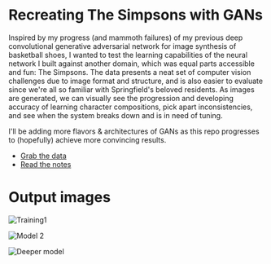 # Recreating The Simpsons with GANs
Inspired by my progress (and mammoth failures) of my previous deep convolutional generative adversarial network for image synthesis of basketball shoes, I wanted to test the learning capabilities of the neural network I built against another domain, which was equal parts accessible and fun: The Simpsons. The data presents a neat set of computer vision challenges due to image format and structure, and is also easier to evaluate since we're all so familiar with Springfield's beloved residents. As images are generated, we can visually see the progression and developing accuracy of learning character compositions, pick apart inconsistencies, and see when the system breaks down and is in need of tuning.

I'll be adding more flavors & architectures of GANs as this repo progresses to (hopefully) achieve more convincing results. 

- [Grab the data](https://www.kaggle.com/kostastokis/simpsons-faces)
- [Read the notes](https://medium.com/@jasonsalas_89883/recreating-the-simpsons-with-a-dcgan-2122f788faea)

# Output images
![Training1](https://miro.medium.com/max/255/1*ySz676whrxiM58YfxrWSyg.gif "Initial training run")

![Model 2](https://miro.medium.com/max/700/1*0_rkcID4tOk3hVCRqjeUOQ.gif "Logo Title Text 1")

![Deeper model](https://miro.medium.com/max/673/1*JbZRZzipoeEgqFirfXLLHw.png "After training on a DCGAN")
